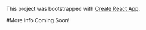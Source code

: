 This project was bootstrapped with [Create React App](https://github.com/facebookincubator/create-react-app).

#More Info Coming Soon! 
